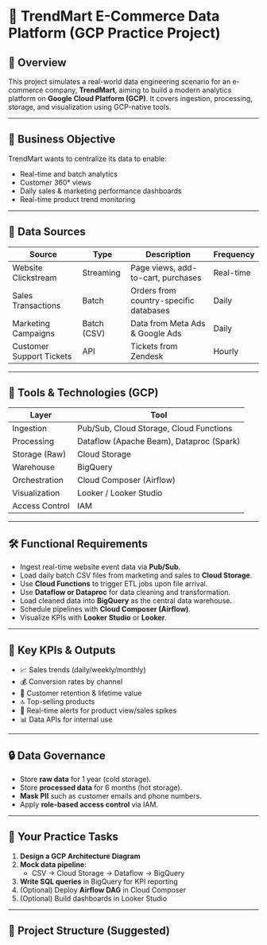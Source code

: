 # 🛒 TrendMart E-Commerce Data Platform (GCP Practice Project)

## 📌 Overview
This project simulates a real-world data engineering scenario for an e-commerce company, **TrendMart**, aiming to build a modern analytics platform on **Google Cloud Platform (GCP)**. It covers ingestion, processing, storage, and visualization using GCP-native tools.

---

## 🎯 Business Objective
TrendMart wants to centralize its data to enable:

- Real-time and batch analytics
- Customer 360° views
- Daily sales & marketing performance dashboards
- Real-time product trend monitoring

---

## 📂 Data Sources

| Source                   | Type       | Description                                      | Frequency  |
|--------------------------|------------|--------------------------------------------------|------------|
| Website Clickstream      | Streaming  | Page views, add-to-cart, purchases               | Real-time  |
| Sales Transactions       | Batch      | Orders from country-specific databases           | Daily      |
| Marketing Campaigns      | Batch (CSV)| Data from Meta Ads & Google Ads                  | Daily      |
| Customer Support Tickets | API        | Tickets from Zendesk                             | Hourly     |

---

## 🧰 Tools & Technologies (GCP)

| Layer             | Tool                  |
|-------------------|------------------------|
| Ingestion         | Pub/Sub, Cloud Storage, Cloud Functions |
| Processing        | Dataflow (Apache Beam), Dataproc (Spark) |
| Storage (Raw)     | Cloud Storage         |
| Warehouse         | BigQuery              |
| Orchestration     | Cloud Composer (Airflow) |
| Visualization     | Looker / Looker Studio |
| Access Control    | IAM                    |

---

## 🛠 Functional Requirements

- Ingest real-time website event data via **Pub/Sub**.
- Load daily batch CSV files from marketing and sales to **Cloud Storage**.
- Use **Cloud Functions** to trigger ETL jobs upon file arrival.
- Use **Dataflow or Dataproc** for data cleaning and transformation.
- Load cleaned data into **BigQuery** as the central data warehouse.
- Schedule pipelines with **Cloud Composer (Airflow)**.
- Visualize KPIs with **Looker Studio** or **Looker**.

---

## 🎯 Key KPIs & Outputs

- 📈 Sales trends (daily/weekly/monthly)
- 💰 Conversion rates by channel
- 👤 Customer retention & lifetime value
- 🔝 Top-selling products
- 🚨 Real-time alerts for product view/sales spikes
- 📊 Data APIs for internal use

---

## 🔒 Data Governance

- Store **raw data** for 1 year (cold storage).
- Store **processed data** for 6 months (hot storage).
- **Mask PII** such as customer emails and phone numbers.
- Apply **role-based access control** via IAM.

---

## 📌 Your Practice Tasks

1. **Design a GCP Architecture Diagram**
2. **Mock data pipeline**:
   - CSV → Cloud Storage → Dataflow → BigQuery
3. **Write SQL queries** in BigQuery for KPI reporting
4. (Optional) Deploy **Airflow DAG** in Cloud Composer
5. (Optional) Build dashboards in Looker Studio

---

## 📁 Project Structure (Suggested)

